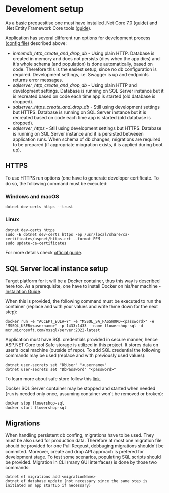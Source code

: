 # Develoment setup

As a basic prequesitise one must have installed .Net Core 7.0 ([guide](https://learn.microsoft.com/en-us/dotnet/core/install/windows?tabs=net70)) and .Net Entity Framework Core tools ([guide](https://learn.microsoft.com/en-us/ef/core/cli/dotnet)).

Application has several different run options for development process ([config file](SoftwareEngineering2/Properties/launchSettings.json)) described above:
- *inmemdb_http_create_and_drop_db* - Using plain HTTP. Database is created in memory and does not persists (dies when the app dies) and it's whole schema (and population) is done automatically, based on code. Therefore this is the easiest setup, since no db configuration is required. Development settings, i.e. Swagger is up and endpoints returns error messages.
- *sqlserver_http_create_and_drop_db* - Using plain HTTP and development settings. Database is running on SQL Server instance but it is recreated based on code each time app is started (old database is dropped).
- *sqlserver_https_create_and_drop_db* - Still using development settings but HTTPS. Database is running on SQL Server instance but it is recreated based on code each time app is started (old database is dropped).
- *sqlserver_https* - Still using development settings but HTTPS. Database is running on SQL Server instance and it is persisted betweeen application runs. When schema of db changes, migrations are required to be prepared (if appropriate miogration exists, it is applied during boot up).

## HTTPS

To use HTTPS run options (one have to generate developer certificate. To do so, the following command must be executed:

### Windows and macOS
```
dotnet dev-certs https --trust
```

### Linux 
```
dotnet dev-certs https
sudo -E dotnet dev-certs https -ep /usr/local/share/ca-certificates/aspnet/https.crt --format PEM
sudo update-ca-certificates
```

For more details check [official guide](https://learn.microsoft.com/en-us/aspnet/core/security/enforcing-ssl?view=aspnetcore-7.0&tabs=visual-studio%2Clinux-ubuntu).

## SQL Server local instance setup

Target platform for it will be a Docker container, thus this way is described here too. As a prerequisite, one have to install Docker on his/her machine - [Instalation Guide](https://docs.docker.com/get-docker/).

When this is provided, the following command must be executed to run the container (replace <password> and <username> with your values and write thme down for the next step):
```
docker run -e "ACCEPT_EULA=Y" -e "MSSQL_SA_PASSWORD=<password>" -e "MSSQL_USER=<username>" -p 1433:1433 --name flowershop-sql -d mcr.microsoft.com/mssql/server:2022-latest
```

Application must have SQL credentials provided in secure manner, hence ASP.NET Core tool Safe storage is utilized in this project. It stores data on user's local machine (outside of repo). To add SQL credential the following commands may be used (replace <password> and <username> with previously used values):
```
dotnet user-secrets set "DbUser" "<username>"
dotnet user-secrets set "DbPassword" "<password>"
```
To learn more about safe store follow this [link](https://learn.microsoft.com/en-us/aspnet/core/security/app-secrets?view=aspnetcore-7.0).

Docker SQL Server container may be stopped and started when needed (`run` is needed only once, assuming container won't be removed or broken):
```
docker stop flowershop-sql
docker start flowershop-sql
```

## Migrations

When handling persistent db confing, migrations have to be used. They must be also used for production data. Therefore at most one migration file should be provided for one Pull Reqeust, debbuging migrations shouldn't be commited. Moreover, create and drop API approach is prefered for development stage. To test some scenarios, populating SQL scripts should be provided.
Migration in CLI (many GUI interfaces) is done by those two commands:
```
dotnet ef migrations add <migrationName>
dotnet ef database update (not necessary since the same step is initiated on app startup if necessary)
```

